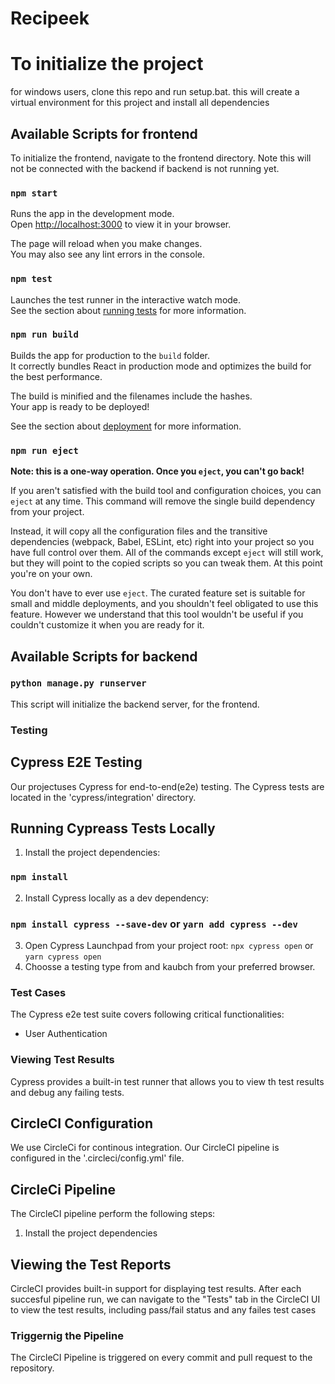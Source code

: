 # Recipeek

# To initialize the project

for windows users, clone this repo and run setup.bat.
this will create a virtual environment for this project and install all dependencies

## Available Scripts for frontend

To initialize the frontend, navigate to the frontend directory. Note this will not be connected with the backend if backend is not running yet.

### `npm start`

Runs the app in the development mode.\
Open [http://localhost:3000](http://localhost:3000) to view it in your browser.

The page will reload when you make changes.\
You may also see any lint errors in the console.

### `npm test`

Launches the test runner in the interactive watch mode.\
See the section about [running tests](https://facebook.github.io/create-react-app/docs/running-tests) for more information.

### `npm run build`

Builds the app for production to the `build` folder.\
It correctly bundles React in production mode and optimizes the build for the best performance.

The build is minified and the filenames include the hashes.\
Your app is ready to be deployed!

See the section about [deployment](https://facebook.github.io/create-react-app/docs/deployment) for more information.

### `npm run eject`

**Note: this is a one-way operation. Once you `eject`, you can't go back!**

If you aren't satisfied with the build tool and configuration choices, you can `eject` at any time. This command will remove the single build dependency from your project.

Instead, it will copy all the configuration files and the transitive dependencies (webpack, Babel, ESLint, etc) right into your project so you have full control over them. All of the commands except `eject` will still work, but they will point to the copied scripts so you can tweak them. At this point you're on your own.

You don't have to ever use `eject`. The curated feature set is suitable for small and middle deployments, and you shouldn't feel obligated to use this feature. However we understand that this tool wouldn't be useful if you couldn't customize it when you are ready for it.

## Available Scripts for backend

### `python manage.py runserver`

This script will initialize the backend server, for the frontend.


### Testing

## Cypress E2E Testing

Our projectuses Cypress for end-to-end(e2e) testing. 
The Cypress tests are located in the 'cypress/integration' directory.

## Running Cypreass Tests Locally

1. Install the project dependencies: 
### `npm install`
2. Install Cypress locally as a dev dependency:
### `npm install cypress --save-dev` or `yarn add cypress --dev`
3. Open Cypress Launchpad from your project root: 
`npx cypress open` or `yarn cypress open`
4. Choosse a testing type from and kaubch from your preferred browser.

### Test Cases

The Cypress e2e test suite covers following critical functionalities:

- User Authentication

### Viewing Test Results

Cypress provides a built-in test runner that allows you to view th test results and debug any failing tests. 


## CircleCI Configuration

We use CircleCi for continous integration. 
Our CircleCI pipeline is configured in the '.circleci/config.yml' file.

## CircleCi Pipeline

The CircleCI pipeline perform the following steps:

1. Install the project dependencies

## Viewing the Test Reports

CircleCI provides built-in support for displaying test results.
After each succesful pipeline run, we can navigate to the "Tests" tab in the CircleCI UI to view the test results, including pass/fail status and any failes test cases

### Triggernig the Pipeline 

The CircleCI Pipeline is triggered on every commit and pull request to the repository.